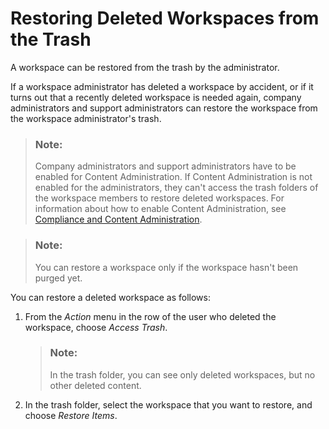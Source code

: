 <!-- loio8c4a7e93e93e4686b6d7ee9b786fdd03 -->

# Restoring Deleted Workspaces from the Trash

A workspace can be restored from the trash by the administrator.



If a workspace administrator has deleted a workspace by accident, or if it turns out that a recently deleted workspace is needed again, company administrators and support administrators can restore the workspace from the workspace administrator's trash.



> ### Note:  
> Company administrators and support administrators have to be enabled for Content Administration. If Content Administration is not enabled for the administrators, they can't access the trash folders of the workspace members to restore deleted workspaces. For information about how to enable Content Administration, see [Compliance and Content Administration](compliance-and-content-administration-9174e97.md).

> ### Note:  
> You can restore a workspace only if the workspace hasn't been purged yet.

You can restore a deleted workspace as follows:

1.  From the *Action* menu in the row of the user who deleted the workspace, choose *Access Trash*.

    > ### Note:  
    > In the trash folder, you can see only deleted workspaces, but no other deleted content.

2.  In the trash folder, select the workspace that you want to restore, and choose *Restore Items*.

